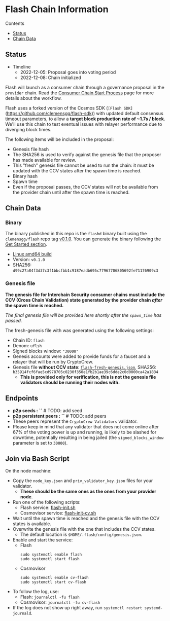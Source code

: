 # Flash Chain Information

Contents

* [Status](#status)
* [Chain Data](#chain-data)

## Status

* Timeline
  * 2022-12-05: Proposal goes into voting period
  * 2022-12-08: Chain initialized

Flash will launch as a consumer chain through a governance proposal in the `provider` chain. Read the [Consumer Chain Start Process](/docs/Consumer-Chain-Start-Process.md) page for more details about the workflow.  

Flash uses a forked version of the Cosmos SDK (`[Flash SDK]`(https://github.com/clemensgg/flash-sdk)) with updated default consensus timeout parameters, to allow a **target block production rate of ~1.7s / block**. We'll use this chain to test eventual issues with relayer performance due to diverging block times.

The following items will be included in the proposal:
* Genesis file hash
* The SHA256 is used to verify against the genesis file that the proposer has made available for review.
* This "fresh" genesis file cannot be used to run the chain: it must be updated with the CCV states after the spawn time is reached.
* Binary hash
* Spawn time
* Even if the proposal passes, the CCV states will not be available from the provider chain until after the spawn time is reached.

## Chain Data

### Binary

The binary published in this repo is the `flashd` binary built using the `clemensgg/flash` repo tag [v0.1.0](https://github.com/clemensgg/flash/releases/tag/v0.1.0). You can generate the binary following the [Get Started section](https://github.com/clemensgg/flash/tree/v0.1.0#get-started).  

* [Linux amd64 build](https://github.com/clemensgg/flash/releases/download/v0.1.0/flashd-v0.1.0-linux-amd64)
* Version: `v0.1.0`
* SHA256: `d99c27a84f3d37c3f1bbcfbb1c9187eadb695c77967706805692fe71176909c3`

### Genesis file

**The genesis file for Interchain Security consumer chains must include the CCV (Cross Chain Validation) state generated by the provider chain _after_ the spawn time is reached.**

_The final genesis file will be provided here shortly after the `spawn_time` has passed._

The fresh-genesis file with was generated using the following settings:

* Chain ID: `flash`
* Denom: `uflsh`
* Signed blocks window: `"30000"`
* Genesis accounts were added to provide funds for a faucet and a relayer that will be run by CryptoCrew.
* Genesis file **without CCV state**: [`flash-fresh-genesis.json`](flash-fresh-genesis.json), SHA256: `b35914fcf6fae5cd978705c0230f350e1fb2b1ae39c6dde2c0d0000ca42a1834`
  * **This is provided only for verification, this is not the genesis file validators should be running their nodes with.**

## Endpoints

* **p2p seeds : ``** # TODO: add seed
* **p2p persistent peers : ``** # TODO: add peers
* These peers represent the `CryptoCrew Validators` validator. 
* Please keep in mind that any validator that does not come online after 67% of the voting power is up and running, is likely to be slashed for downtime, potentially resulting in being jailed (the `signed_blocks_window` parameter is set to `30000`).

## Join via Bash Script

On the node machine:
- Copy the `node_key.json` and `priv_validator_key.json` files for your validator.
  - **These should be the same ones as the ones from your provider node**.
- Run one of the following scripts:
  - Flash service: [flash-init.sh](flash-init.sh)
  - Cosmovisor service: [flash-init-cv.sh](flash-init-cv.sh)
- Wait until the spawn time is reached and the genesis file with the CCV states is available.
- Overwrite the genesis file with the one that includes the CCV states.
  - The default location is `$HOME/.flash/config/genesis.json`.
- Enable and start the service:
  - Flash
    ```
    sudo systemctl enable flash
    sudo systemctl start flash
    ```
  - Cosmovisor
    ```
    sudo systemctl enable cv-flash
    sudo systemctl start cv-flash
    ```
- To follow the log, use:
  - Flash: `journalctl -fu flash`
  - Cosmovisor: `journalctl -fu cv-flash`
- If the log does not show up right away, run `systemctl restart systemd-journald`.
